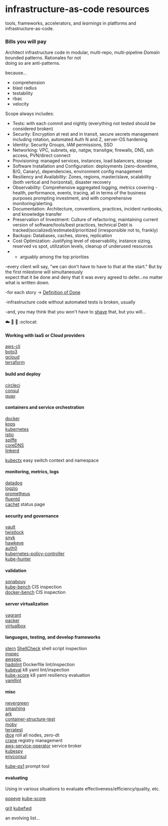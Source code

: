 # infrastructure-as-code resources
tools, frameworks, accelerators, and _learnings_ in platforms and infrastructure-as-code.  

### Bills you will pay  

Architect infrastructure code in modular, multi-repo, multi-pipeline _Domain_ bounded patterns. Rationales for not  
doing so are anti-patterns.  

because...
* comprehension
* blast radius
* testability
* rbac
* velocity


Scope always includes:
* Tests: with each commit and nightly (everything not tested should be considered broken)
* Security: Encryption at rest and in transit, secure secrets management including rotation, automated Auth N and Z, server-OS hardening
* Identity: Security Groups, IAM permissions, SSO
* Networking: VPC, subnets, eip, natgw, transitgw, firewalls, DNS, ssh access, PVN/direct connect
* Provisioning: managed services, instances, load balancers, storage
* Software Installation and Configuration: deployments (zero-downtime, B/G, Canary), dependencies, environment config management
* Resiliency and Availability: Zones, regions, master/slave, scalability (both vertical and horizontal), disaster recovery
* Observability: Comprehensive aggregated logging, metrics covering - health, performance, events, tracing, all in terms of the business purposes prompting investment, and with comprehensive monitoring/alerting.
* Documentation: Architecture, conventions, practices, incident runbooks, and knowledge transfer
* Preservation of Investment: Culture of refactoring, maintaining current version of software/tools/best practices, technical Debt is tracked(socialized)/estimated/prioritized (irresponsible not to, frankly)
* Backups: Databases, caches, stores, replication
* Cost Optimization: Justifying level of observability, instance sizing, reserved vs spot, utilization levels, cleanup of underused resources
*  - arguably among the top priorities

-every client will say, "we can don't have to have to that at the start." But by the first milestone will simultaneously  
expect that it be done and deny that it was every agreed to defer...no matter what is written down.

-for each story -> [Definition of Done](definition_of_done.md)  

-infrastructure code without automated tests is broken, usually

-and, you may think that you won't have to [shave](https://seths.blog/2005/03/dont_shave_that) that, but you will...


:cloud:  :wrench:  :whale:  :octocat:  

#### Working with IaaS or Cloud providers

[aws-cli](https://docs.aws.amazon.com/cli/latest/userguide/installing.html)  
[boto3](https://boto3.readthedocs.io/en/latest/)  
[gcloud](https://cloud.google.com/sdk/install)  
[terraform](https://www.terraform.io)  

#### build and deploy

[circleci](https://circleci.com)  
[consul](https://www.consul.io/)  
[quay](https://quay.io)  

#### containers and service orchestration

[docker](https://docs.docker.com)  
[kops](https://github.com/kubernetes/kops)  
[kubernetes](https://kubernetes.io)  
[istio](https://github.com/istio/istio)  
[spiffe](https://spiffe.io)  
[coreDNS](https://coredns.io)  
[linkerd](https://linkerd.io)  

[kubectx](https://github.com/ahmetb/kubectx) easy switch context and namespace  

#### monitoring, metrics, logs

[datadog](https://datadoghq.com)  
[logzio](https://logz.io)  
[prometheus](https://prometheus.io)  
[fluentd](https://www.fluentd.org)  
[cachet](https://github.com/CachetHQ/Cachet) status page  

#### security and governance

[vault](https://vaultproject.io)  
[twistlock](https://twistlock.com)  
[snyk](https://snyk.io/)  
[hawkeye](https://github.com/hawkeyesec/scanner-cli)  
[auth0](https://auth0.com)  
[kubernetes-policy-controller](https://github.com/Azure/kubernetes-policy-controller)  
[kube-hunter](https://github.com/aquasecurity/kube-hunter)  

#### validation

[sonabouy](https://github.com/heptio/sonobuoy)  
[kube-bench](https://github.com/aquasecurity/kube-bench) CIS inspection  
[docker-bench](https://github.com/docker/docker-bench-security) CIS inspection  

#### server virtualization

[vagrant](https://www.vagrantup.com)   
[packer](https://www.packer.io)   
[virtualbox](https://www.virtualbox.org)  

#### languages, testing, and develop frameworks

[stern](https://github.com/wercker/stern)
[ShellCheck](https://github.com/koalaman/shellcheck) shell script inspection  
[inspec](https://www.inspec.io)  
[awspec](https://github.com/k1LoW/awspec)  
[hadolint](https://github.com/hadolint/hadolint) Dockerfile lint/inspection  
[kubeval](https://github.com/garethr/kubeval) k8 yaml lint/inspection  
[kube-score](https://github.com/zegl/kube-score) k8 yaml resiliency evaluation  
[yamllint](https://pypi.org/project/yamllint/)  

#### misc

[nevergreen](https://nevergreen.io)  
[smashing](https://smashing.github.io)  
[ark](https://github.com/heptio/ark)  
[container-structure-test](https://github.com/GoogleContainerTools/container-structure-test)  
[moby](https://github.com/moby)  
[terratest](https://github.com/gruntwork-io/terratest)  
[dice](https://github.com/dmathieu/dice) roll all nodes, zero-dt  
[crane](https://github.com/google/go-containerregistry/blob/master/cmd/crane/doc/crane.md) registry management  
[aws-service-operator](https://github.com/awslabs/aws-service-operator) service broker  
[kubespy](https://github.com/pulumi/kubespy)  
[envconsul](https://github.com/hashicorp/envconsul)


[kube-ps1](https://github.com/jonmosco/kube-ps1) prompt tool  


#### evaluating

Using in various situations to evaluate effectiveness/efficiency/quality, etc.  

[popeye](https://github.com/derailed/popeye)
[kube-score](https://github.com/zegl/kube-score)

[grit](https://github.com/grailbio/grit)
[kubefwd](https://github.com/txn2/kubefwd)

an evolving list...
